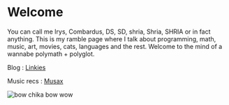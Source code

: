 # Welcome
You can call me Irys, Combardus, DS, SD, shria, Shria, SHRIA or in fact anything. This is my ramble page where I talk about programming, math, music, art, movies, cats, languages and the rest. Welcome to the mind of a wannabe polymath + polyglot.

Blog : [Linkies](https://shria-devarakonda.github.io/shria-blogs)

Music recs : [Musax](https://shria-devarakonda.github.io/shria-music)

![bow chika bow wow](https://upload.wikimedia.org/wikipedia/commons/5/55/8-cell-simple.gif)

